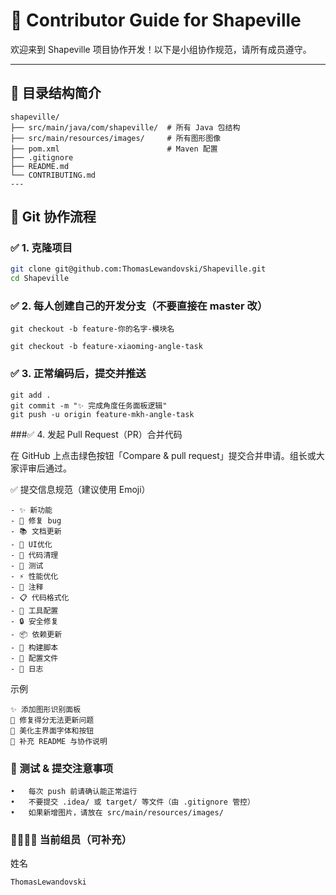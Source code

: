 # 👥 Contributor Guide for Shapeville

欢迎来到 Shapeville 项目协作开发！以下是小组协作规范，请所有成员遵守。

---

## 📁 目录结构简介
```
shapeville/
├── src/main/java/com/shapeville/  # 所有 Java 包结构
├── src/main/resources/images/     # 所有图形图像
├── pom.xml                        # Maven 配置
├── .gitignore
├── README.md
└── CONTRIBUTING.md
---
```
## 🚀 Git 协作流程

### ✅ 1. 克隆项目

```bash
git clone git@github.com:ThomasLewandovski/Shapeville.git
cd Shapeville
```
### ✅ 2. 每人创建自己的开发分支（不要直接在 master 改）
```
git checkout -b feature-你的名字-模块名

git checkout -b feature-xiaoming-angle-task
```

### ✅ 3. 正常编码后，提交并推送
```
git add .
git commit -m "✨ 完成角度任务面板逻辑"
git push -u origin feature-mkh-angle-task
```

###✅ 4. 发起 Pull Request（PR）合并代码

   在 GitHub 上点击绿色按钮「Compare & pull request」提交合并申请。组长或大家评审后通过。

✅ 提交信息规范（建议使用 Emoji）
```
- ✨ 新功能
- 🐛 修复 bug
- 📚 文档更新
- 🎨 UI优化
- 🧹 代码清理
- 🧪 测试
- ⚡️ 性能优化
- 📝 注释
- 📋 代码格式化
- 🔧 工具配置
- 🔒 安全修复
- 📦 依赖更新
- 🔧 构建脚本
- 🔧 配置文件
- 📝 日志
```
示例
```
✨ 添加图形识别面板
🐛 修复得分无法更新问题
🎨 美化主界面字体和按钮
📝 补充 README 与协作说明
```

### 🧪 测试 & 提交注意事项
	•	每次 push 前请确认能正常运行
	•	不要提交 .idea/ 或 target/ 等文件（由 .gitignore 管控）
	•	如果新增图片，请放在 src/main/resources/images/

### 👨‍👩‍👧‍👦 当前组员（可补充）
姓名
```
ThomasLewandovski
```